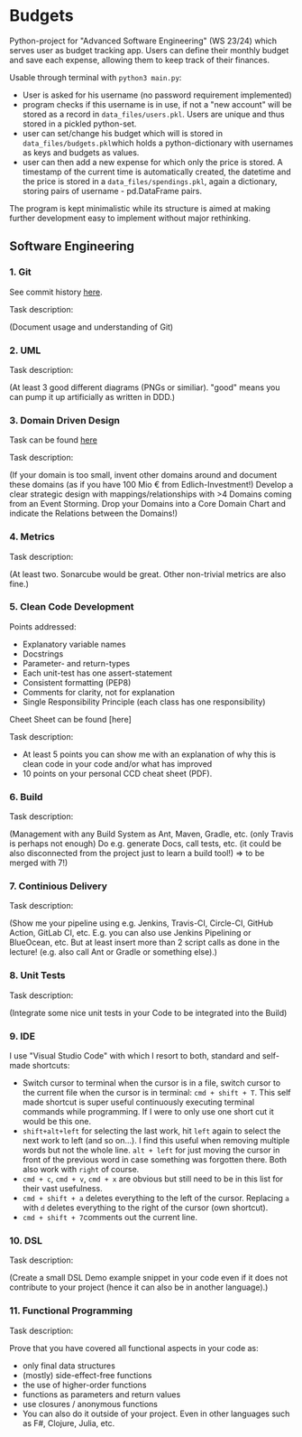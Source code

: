 # Budgets
Python-project for "Advanced Software Engineering" (WS 23/24) which serves user as budget tracking app. Users can define their monthly budget and save each expense, allowing them to keep track of their finances.

Usable through terminal with `python3 main.py`:
- User is asked for his username (no password requirement implemented)
- program checks if this username is in use, if not a "new account" will be stored as a record in `data_files/users.pkl`. Users are unique and thus stored in a pickled python-set.
- user can set/change his budget which will is stored in `data_files/budgets.pkl`which holds a python-dictionary with usernames as keys and budgets as values.
- user can then add a new expense for which only the price is stored. A timestamp of the current time is automatically created, the datetime and the price is stored in a `data_files/spendings.pkl`, again a dictionary, storing pairs of username - pd.DataFrame pairs.
 
The program is kept minimalistic while its structure is aimed at making further development easy to implement without major rethinking.

## Software Engineering
### 1. Git
See commit history [here](https://github.com/pwckr/budgets/commits/main/).

Task description:

(Document usage and understanding of Git)
### 2. UML
Task description:

(At least 3 good different diagrams (PNGs or similiar). "good" means you can pump it up artificially as written in DDD.)
### 3. Domain Driven Design
Task can be found [here](https://github.com/pwckr/budgets/tree/main/DDD)

Task description:

(If your domain is too small, invent other domains around and document these domains (as if you have 100 Mio € from Edlich-Investment!) Develop a clear strategic design with mappings/relationships with >4 Domains coming from an Event Storming. Drop your Domains into a Core Domain Chart and indicate the Relations between the Domains!)
### 4. Metrics
Task description:

(At least two. Sonarcube would be great. Other non-trivial metrics are also fine.)
### 5. Clean Code Development
Points addressed:
- Explanatory variable names
- Docstrings
- Parameter- and return-types
- Each unit-test has one assert-statement
- Consistent formatting (PEP8)
- Comments for clarity, not for explanation
- Single Responsibility Principle (each class has one responsibility)

Cheet Sheet can be found [here]


Task description:

-  At least 5 points you can show me with an explanation of why this is clean code in your code and/or what has improved
- 10 points on your personal CCD cheat sheet (PDF).
### 6. Build
Task description:

(Management with any Build System as Ant, Maven, Gradle, etc. (only Travis is perhaps not enough) Do e.g. generate Docs, call tests, etc. (it could be also disconnected from the project just to learn a build tool!) => to be merged with 7!)
### 7. Continious Delivery
Task description:

(Show me your pipeline using e.g. Jenkins, Travis-CI, Circle-CI, GitHub Action, GitLab CI, etc. E.g. you can also use Jenkins Pipelining or BlueOcean, etc. But at least insert more than 2 script calls as done in the lecture! (e.g. also call Ant or Gradle or something else).)
### 8. Unit Tests
Task description:

(Integrate some nice unit tests in your Code to be integrated into the Build)
### 9. IDE

I use "Visual Studio Code" with which I resort to both, standard and  self-made shortcuts:

- Switch cursor to terminal when the cursor is in a file, switch cursor to the current file when the cursor is in terminal: `cmd + shift + T`. This self made shortcut is super useful continuously executing terminal commands while programming. If I were to only use one short cut it would be this one.
- `shift+alt+left` for selecting the last work, hit `left` again to select the next work to left (and so on...). I find this useful when removing multiple words but not the whole line. `alt + left` for just moving the cursor in front of the previous word in case something was forgotten there. Both also work with `right` of course.
- `cmd + c`, `cmd + v`, `cmd + x` are obvious but still need to be in this list for their vast usefulness.
- `cmd + shift + a` deletes everything to the left of the cursor. Replacing `a` with `d` deletes everything to the right of the cursor (own shortcut).
- `cmd + shift + 7`comments out the current line.

### 10. DSL
Task description:

(Create a small DSL Demo example snippet in your code even if it does not contribute to your project (hence it can also be in another language).)
### 11. Functional Programming
Task description:

Prove that you have covered all functional aspects in your code as:
- only final data structures
- (mostly) side-effect-free functions
- the use of higher-order functions
- functions as parameters and return values
- use closures / anonymous functions
- You can also do it outside of your project. Even in other languages such as F#, Clojure, Julia, etc. 